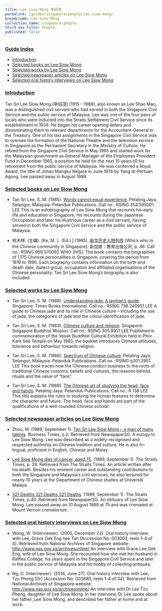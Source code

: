 ```yaml
---
title: Lee Siow Mong 李绍茂
permalink: /guides/singapore/people/lee-siow-mong/
breadcrumb: Lee Siow Mong
collection_name: singapore-people
third_nav_title: People
published: false
---
```


### <u>Guide Index</u>

* [Introduction](#introduction)
* [Selected books on Lee Siow Mong](#selected-books-on-lee-siow-mong)
* [Selected works by Lee Siow Mong](#selected-works-by-lee-siow-mong)
* [Selected newspaper articles on Lee Siow Mong](#selected-newspaper-articles-on-lee-siow-mong)
* [Selected oral history interviews on Lee Siow Mong](#selected-oral-history-interviews-on-lee-siow-mong)


### <u>Introduction</u>

Tan Sri Lee Siow Mong (李绍茂) (1915 – 1989), also known as Lee Shao Mao, was a distinguished civil servant who had served in both the Singapore Civil Service and the public service of Malaysia. Lee was one of the four pairs of locals who were inducted into the Straits Settlement Civil Service since its establishment in 1934. He began his career opening letters and disseminating them to relevant departments for the Accountant-General in the Treasury. One of his last assignments in the Singapore Civil Service was to oversee the formation of the National Theatre and the television service in Singapore as the Permanent Secretary in the Ministry of Culture. He retired from the Singapore Civil Service in May 1965 and started work for the Malaysian government as General Manager of the Employees Provident Fund in December 1965, a position he held for the next 15 years till his retirement from the public service of Malaysia. He was conferred a Royal Award, the title of Johan Mangku Negara in June 1974 by Yang di-Pertuan Agong. Lee passed away in August 1989.

 

### <u>Selected books on Lee Siow Mong</u>

* Tan Sri Lee, S. M. (1985). [Words cannot equal experience](http://eservice.nlb.gov.sg/item_holding_s.aspx?bid=3701400). Petaling Jaya, Selangor, Malaysia: Pelanduk Publications.
Call no.: RSING 354.595001 LEE
This is an autobiography of Lee Siow Mong that recounts his early life and education in Singapore, his recounts during the Japanese Occupation and later his illustrious career as a civil servant, having served in both the Singapore Civil Service and the public service of Malaysia.


* 柯木林. (主编). [Ke, M. L. (Ed.).] (1995). [新华历史人物列传](http://eservice.nlb.gov.sg/item_holding_s.aspx?bid=85400628) [Who’s who in the Chinese community in Singapore]. 新加坡：教育出版公司, p. 46.
Call no.: RSING 959.570092 WHO-\[HIS\].
The book contains the biographies of 1,175 Chinese personalities in Singapore, covering the period from 1819 to 1990. Each biography contains information on the birth and death date, dialect group, occupation and affiliated organisations of the Chinese personality. Tan Sri Lee Siow Mong’s biography is also included.

### <u>Selected works by Lee Siow Mong</u>

* Tan Sri Lee, S. M. (1988). [Understanding jade: A layman’s guide](http://eservice.nlb.gov.sg/item_holding_s.aspx?bid=5102483). Singapore: Times Books International.
Call no.: RSING 736.240951 LEE
A guide to Chinese jade and its role in Chinese culture – including the use of jade, the categories of jade and the colour identification of jade.


* Tan Sri Lee, S. M. (1983). [Chinese culture and religion](http://eservice.nlb.gov.sg/item_holding_s.aspx?bid=6539781). Singapore: Singapore Buddhist Mission.
Call no.: RSING 305.8951 LEE
Published in commemoration of the Vesak Buddhist Cultural Exhibition held in Phor Kark See Temple on May 1983, the booklet introduces Chinese attitudes, tolerance and behaviour towards religion.


* Tan Sri Lee, S. M. (1986). [Spectrum of Chinese culture](http://eservice.nlb.gov.sg/item_holding_s.aspx?bid=4191069). Petaling Jaya, Selangor, Malaysia: Pelanduk Publications.
Call no.: RSING q301.2951 LEE
This book traces how the Chinese conduct business to the roots of traditional Chinese customs, beliefs and cultures, the reasons behind rituals and the value of “face”.


* Tan Sri Lee, S. M. (1989). [The Chinese art of studying the head, face and hands](http://eservice.nlb.gov.sg/item_holding_s.aspx?bid=5212388). Petaling Jaya: Pelanduk Publications.
Call no.: R 138 LEE
This title explains the rules in studying the human features to determine the character and future. The head, face and hands are part of the qualifications of a well-rounded Chinese scholar.


### <u>Selected newspaper articles on Lee Siow Mong</u>

* Zhou, M. (1989, September 1). [Tan Sri Lee Siow Mong – a man of many talents](http://eresources.nlb.gov.sg/newspapers/Digitised/Article/biztimes19890901-1.2.11.14). Business Times, p.2. Retrieved from NewspaperSG.
A eulogy to Lee Siow Mong. Lee was described as a widely-recognised and respected authority on Chinese tradition and culture. He is also tri-lingual, proficient in English, Chinese and Malay.


* [Lee Siow Mong dies of cancer, aged 75](http://eresources.nlb.gov.sg/newspapers/Digitised/Article/straitstimes19890901-1.2.40.32). (1989, September 1). The Straits Times, p. 28. Retrieved from The Straits Times.
An article written after his death. Besides his eminent career and outstanding contributions to both the Singapore and Malaysia’s civil services, he also lectured for nearly 10 years at the Department of Chinese studies at Universiti Malaya.


* [321 Deaths 321 Deaths 321 Deaths](http://eresources.nlb.gov.sg/newspapers/Digitised/Article/straitstimes19890901-1.2.57.2). (1989, September 1). The Straits Times, p.40. Retrieved from NewspaperSG.
An obituary of Lee Siow Mong. Lee passed away on 31 August 1989 at 75 and was cremated at Mount Vernon crematorium.


### <u>Selected oral history interviews on Lee Siow Mong</u>

* Wong, W. (Interviewer). (2005, December 22). Oral history interview with Lee, Grace Gek Eng nee Tan [Accession No. 003003, reels 1-4 of 4]. Retrieved from National Archives of Singapore website: http://www.nas.gov.sg/archivesonline/
An interview with Grace Lee Gek Eng, wife of Lee Siow Mong. She recounted how she met her husband in Raffles College, his years spent in the Singapore Civil Service and later in the public service of Malaysia and his hobby of collecting antiques.


* Ng, D. (Interviewer). (2014, June 27). Oral history interview with Lee, Tzu Pheng (Dr) [Accession No. 003880, reels 1-4 of 34]. Retrieved from National Archives of Singapore website: http://www.nas.gov.sg/archivesonline/
An interview with Dr Lee Tzu Pheng, daughter of Lee Siow Mong. In her interview, Dr Lee spoke about her father, Lee Siow Mong, and described her father at home and at work.